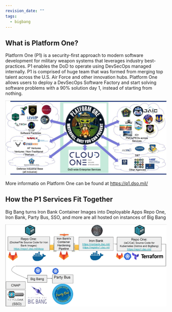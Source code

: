 ```yaml
---
revision_date: ""
tags:
  - bigbang
---
```


## What is Platform One?
Platform One (P1) is a security-first approach to modern software development for military weapon systems that leverages industry best-practices. P1 enables the DoD to operate using DevSecOps managed internally. P1 is comprised of huge team that was formed from merging top talent across the U.S. Air Force and other innovation hubs. Platform One allows users to deploy a DevSecOps Software Factory and start solving software problems with a 90% solution day 1, instead of starting from nothing.

![Platform One Organization](images/p1.png)


More informatio on Platform One can be found at https://p1.dso.mil/


## How the P1 Services Fit Together
Big Bang turns Iron Bank Container Images into Deployable Apps Repo One, Iron Bank, Party Bus, SSO, and more are all hosted on instances of Big Bang

![Platform One Services](images/p1-services.png)


